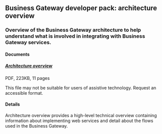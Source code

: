 ## Business Gateway developer pack: architecture overview

### Overview of the Business Gateway architecture to help understand what is involved in integrating with Business Gateway services.

#### Documents
##### [Architecture overview](pdfs/integrate/business-gateway-architecture-overview.pdf)
PDF, 223KB, 11 pages

This file may not be suitable for users of assistive technology. Request an accessible format.

#### Details
Architecture overview provides a high-level technical overview containing information about implementing web services and detail about the flows used in the Business Gateway.